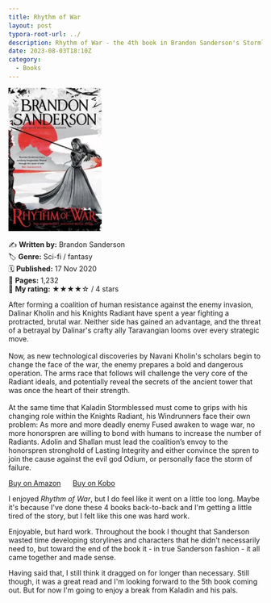 ```yaml
---
title: Rhythm of War
layout: post
typora-root-url: ../
description: Rhythm of War - the 4th book in Brandon Sanderson's Stormlight Archive
date: 2023-08-03T18:10Z
category:
  - Books
---
```


<div class="book">
  <img width="185px" class="floatleft" src="/assets/images/rhythm-of-war-cover.webp" alt="Rhythm of War book cover" />
  <p>✍️ <b>Written by:</b> Brandon Sanderson<br>
  🏷 <b>Genre:</b> Sci-fi / fantasy<br>
  🗓 <b>Published:</b> 17 Nov 2020<br>
  📄 <b>Pages:</b> 1,232<br>
  🧐 <b>My rating:</b> ★★★★☆ / 4 stars</p>
  <div class="spacer"></div>
  <p>After forming a coalition of human resistance against the enemy invasion, Dalinar Kholin and his Knights Radiant have spent a year fighting a protracted, brutal war. Neither side has gained an advantage, and the threat of a betrayal by Dalinar's crafty ally Taravangian looms over every strategic move.<br>
<br>
Now, as new technological discoveries by Navani Kholin's scholars begin to change the face of the war, the enemy prepares a bold and dangerous operation. The arms race that follows will challenge the very core of the Radiant ideals, and potentially reveal the secrets of the ancient tower that was once the heart of their strength.<br>
<br>
At the same time that Kaladin Stormblessed must come to grips with his changing role within the Knights Radiant, his Windrunners face their own problem: As more and more deadly enemy Fused awaken to wage war, no more honorspren are willing to bond with humans to increase the number of Radiants. Adolin and Shallan must lead the coalition’s envoy to the honorspren stronghold of Lasting Integrity and either convince the spren to join the cause against the evil god Odium, or personally face the storm of failure.</p>
</div>

<a class="button brutal-shadow" href="https://amzn.to/45wfd19"> Buy on Amazon</a> &nbsp;&nbsp;&nbsp;&nbsp; <a class="button brutal-shadow" href="https://www.kobo.com/gb/en/ebook/rhythm-of-war-3">Buy on Kobo</a>

I enjoyed *Rhythm of War*, but I do feel like it went on a little too long. Maybe it's because I've done these 4 books back-to-back and I'm getting a little tired of the story, but I felt like this one was hard work.

Enjoyable, but hard work. Throughout the book I thought that Sanderson wasted time developing storylines and characters that he didn't necessarily need to, but toward the end of the book it - in true Sanderson fashion - it all came together and made sense.

Having said that, I still think it dragged on for longer than necessary. Still though, it was a great read and I'm looking forward to the 5th book coming out. But for now I'm going to enjoy a break from Kaladin and his pals.